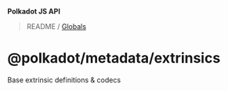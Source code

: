 **Polkadot JS API**

> README / [Globals](globals.md)

# @polkadot/metadata/extrinsics

Base extrinsic definitions & codecs
